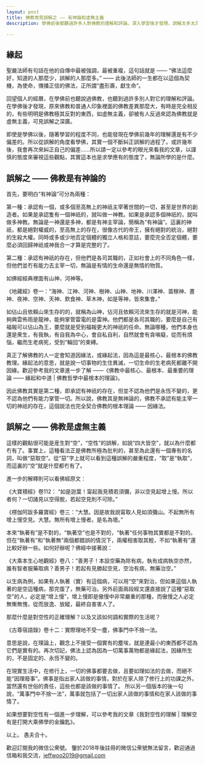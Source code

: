```yaml
---
layout: post
title: 佛教常見誤解之 —— 有神論和虛無主義
description: 學佛前後都聽過許多人對佛教的理解和評論。深入學習後才發現，誤解太多太深了，有些甚至是完全相反的，明明是佛教極其反對的東西，如虛無主義，卻被有人反過來認為佛教就是虛無主義，可見誤解有多麼嚴重了。

---
```


## 緣起

聖嚴法師有句話在他的自傳中最被強調，最被重複，這句話就是 —— “佛法這麼好，知道的人那麼少，誤解的人那麼多。” —— 此後法師的一生都在以這個為契機，為使命，傳播正信的佛法，正所謂“盡形壽，獻生命”。

回望個人的經曆，在學佛前也聽說過佛教，也聽到過許多別人對它的理解和評論。在學佛後才發現，原來佛教和普通人印象裡面的佛教差異那麼大，有時是完全相反的，有些明明是佛教極其反對的東西，如虛無主義，卻被有人反過來認為佛教就是虛無主義，可見誤解之深廣。

即使是學佛以後，隨著學習的程度不同，也能發現在學佛前幾年的理解還是有不少偏差的。所以從誤解的角度看學佛，其實一個不斷糾正誤解的過程了。或許幾年後，我會再次來糾正自己的偏差……所以請一定以參考的眼光來看我的文章，以謹慎的態度來審視這些觀點，其實這本也是求學應有的態度了，無論所學的是什麼。

## 誤解之 —— 佛教是有神論的

首先，要明白“有神論”可分為兩種：

第一種：承認有一個，或多個至高無上的神祇主宰著世間的一切，甚至是世界的創造者。如果是承認隻有一個神祇的，就叫做一神教。如果是承認多個神祇的，就叫做多神教。無論是一神還是多神，都是有神主宰論，簡稱為“有神論”。這裏的神祇，都是絕對權威的，至高無上的存在，很像古代的帝王，擁有絕對的統治，絕對的生殺大權。同時或多或少地否定個體的獨立人格和意誌，要麼完全否定個體，要麼必須回歸神祇或神我合一才算是完整的了。

第二種：承認有神祇的存在，但他們是各司其職的，正如社會上的不同角色一樣，但他們並冇有能力去主宰一切，無論是有情的生命還是無情的物質。

如佛經經典裡面有山神，河神等。

《地藏經》卷一：“海神、江神、河神、樹神、山神、地神、川澤神、苗稼神、晝神、夜神、空神、天神、飲食神、草木神，如是等神，皆來集會。”

如佔山且依賴山來生存的的，就稱為山神，佔河且依賴河流來生存的就是河神，能夠興雲佈雨是龍神，能夠掌管雷電的是雷神。他們都是各司其職的，要麼是自己有福報可以佔山為王，要麼就是受到福報更大的神祇的任命。無論哪種，他們本身也還是衆生，有我執，有自我為中心，會自私自利，自然就會有貪嗔癡，從而有煩惱，繼而生老病死，受到“輪回”的束縛。

真正了解佛教的人一定會知道因緣法，或緣起法，因為這是最核心，最根本的佛教教理。緣起法的意思，就是說一切事物的生住異滅，一切生命的生老病死都離不開因緣。歡迎參考我的文章進一步了解 ——《佛教中最核心、最根本、最重要的理論 —— 緣起和中道 \| 佛教哲學中最根本的理論》。

因此佛教其實是第二種，即承認有神祇的存在，但並不認為他們是永恆不變的，更不認為他們有能力掌管一切。所以說，佛教其是無神論的，佛教不承認有能主宰一切的神祇的存在，這個說法也完全契合佛教的根本理論 —— 因緣法。

## 誤解之 —— 佛教是虛無主義

這樣的觀點很可能是産生對“空”，“空性”的誤解，如說“四大皆空”，就以為什麼都冇有了。事實上，這種看法正是佛教所極為批判的，甚至為此還有一個專有的名詞，叫做“惡取空”。從“惡”字上就可以看到這種誤解的嚴重程度，“取”是“執取”，而這裏的“空”就是什麼都冇有了。

進一步的解釋則可以看佛經原文：

《大寶積經》卷112： “如是迦葉！甯起我見積若須彌，非以空見起增上慢。所以者何？一切諸見以空得脫，若起空見則不可除。”

《楞伽阿跋多羅寶經》卷三：“大慧。因是故我說甯取人見如須彌山。不起無所有增上慢空見。大慧。無所有增上慢者。是名為壞。”

本來“執著有”是不對的，“執著空”也是不對的，“執著”任何事物其實都是不對的。但在“執著有”和“執著無”兩個都錯誤的情況下，兩權相害取其輕，不如“執著有”還比較好辦一些。如何好辦呢？佛經中接著說：

《大乘本生心地觀經》卷八：“善男子！本設空藥為除有病，執有成病執空亦然，誰有智者服藥取病？善男子！若起有見勝起空見，空治有病，無藥治空。”

以生病為例，如果有人執著（實）有這個病，可以用“空”來對治，但如果這個人執著的是空這種病，那完蛋了，無藥可治。另外前面兩段經文還直接說了這種“惡取空”的人，必定是“增上慢”，增上慢即是傲慢中非常嚴重的那種，而傲慢之人必定無慚無愧，從而放逸、放縱，最終自害害人了。

那麼什麼是對空性的正確理解？以及又該如何調和實際的生活呢？

《古尊宿語錄》卷十二：實際理地不受一塵，佛事門中不捨一法。

意思是說，在理論上，觀念上不接受一個實有的塵埃，就是連最小的東西都不認為它們是實有的。再次切記，佛法上認為因為一切萬事萬物都是緣起法，因緣所生的，不是固定的、永恆不變的。

在現實生活中，在修行上，一切的佛事都要去做，且要如理如法的去做，而絕不能“因理廢事”。佛事是指出家人該做的事情，對於在家人除了修行上的功課之外，當然還有世俗的責任，這些也都是該做的事情了。 所以另一個版本的後一句說，“萬事門中不捨一法”，萬事就包括了一切出家人該做的事情和在家人該做的事情了。

如果想要對空性有一個進一步理解，可以參考我的文章《我對空性的理解 \| 理解空有是打開大乘佛學的金鑰匙》。


以上。
愚夫合十。

歡迎訂閱我的微信公衆號。
鑒於2018年後註冊的微信公衆號無法留言，歡迎通過信箱和我交流，jeffwoo2019@gmail.com
